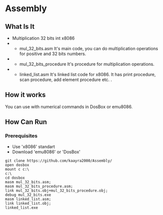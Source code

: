 # Assembly
## What Is It
* Multiplication 32 bits int x8086
* * mul_32_bits.asm
It's main code, you can do multiplication operations for positive and 32 bits numbers.
* * mul_32_bits_procedure
It's procedure for multiplication operations.
* * linked_list.asm
It's linked list code for x8086. It has print procedure, scan procedure, add element procedure etc. .
## How it works
You can use with numerical commands in DosBox or emu8086.
## How Can Run
### Prerequisites
* Use 'x8086' standart
* Download 'emu8086' or 'DosBox'
```
git clone https://github.com/kaayra2000/Assembly/
open dosbox
mount c c:\
c:\
cd dosbox
masm mul_32_bits.asm;
masm mul_32_bits_procedure.asm;
link mul_32_bits.obj+mul_32_bits_procedure.obj;
debug mul_32_bits.exe
masm linked_list.asm;
link linked_list.obj;
linked_list.exe
```

